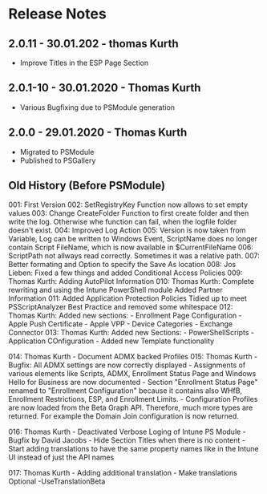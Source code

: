 # Release Notes

## 2.0.11 - 30.01.202 - thomas Kurth

- Improve Titles in the ESP Page Section

## 2.0.1-10 - 30.01.2020 - Thomas Kurth

- Various Bugfixing due to PSModule generation

## 2.0.0 - 29.01.2020 - Thomas Kurth

- Migrated to PSModule
- Published to PSGallery

## Old History (Before PSModule)

001: First Version
002: SetRegistryKey Function now allows to set empty values
003: Change CreateFolder Function to first create folder and then write the log. Otherwise whe function can fail, when the logfile folder doesn't exist.
004: Improved Log Action
005: Version is now taken from Variable, Log can be written to Windows Event, 
        ScriptName does no longer contain Script FileName, which is now available in $CurrentFileName 
006: ScriptPath not allways read correctly. Sometimes it was a relative path.
007: Better formating and Option to specify the Save As location
008: Jos Lieben: Fixed a few things and added Conditional Access Policies
009: Thomas Kurth: Adding AutoPilot Information
010: Thomas Kurth: Complete rewriting and using the Intune PowerShell module
        Added Partner Information
011: Added Application Protection Policies
        Tidied up to meet PSScriptAnalyzer Best Practice and removed some whitespace
012: Thomas Kurth: Added new sections:
        - Enrollment Page Configuration
        - Apple Push Certificate
        - Apple VPP
        - Device Categories
        - Exchange Connector
013: Thomas Kurth: Added new Sections:
        - PowerShellScripts
        - Application COnfiguration
        - Added new Template functionality

014: Thomas Kurth
        - Document ADMX backed Profiles
015: Thomas Kurth
        - Bugfix: All ADMX settings are now correctly displayed
        - Assignments of various elements like Scripts, ADMX, Enrollment Status Page and Windows Hello for Business are now documented
        - Section "Enrollment Status Page" renamed to "Enrollment Configuration" because it contains also WHfB, Enrollment Restrictions, ESP, and Enrollment Limits. 
        - Configuration Profiles are now loaded from the Beta Graph API. Therefore, much more types are returned. For example the Domain Join configuration is now returned.

016: Thomas Kurth
        - Deactivated Verbose Loging of Intune PS Module
        - Bugfix by David Jacobs 
        - Hide Section Titles when there is no content
        - Start adding translations to have the same property names like in the Intune UI instead of just the API names

017: Thomas Kurth
        - Adding additional translation
        - Make translations Optional -UseTranslationBeta